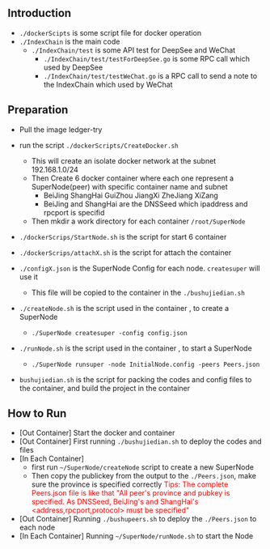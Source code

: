 ## Introduction
* ```./dockerScipts``` is some script file for docker operation
* ```./IndexChain``` is the main code
  + ```./IndexChain/test``` is some API test for DeepSee and WeChat 
     - ```./IndexChain/test/testForDeepSee.go``` is some RPC call which used by DeepSee
     - ```./IndexChain/test/testWeChat.go``` is a RPC call to send a note to the IndexChain which used by WeChat
     
## Preparation
* Pull the image ledger-try
* run the script ```./dockerScripts/CreateDocker.sh```
  + This will create an isolate docker network at the subnet 192.168.1.0/24
  + Then Create 6 docker container where each one represent a SuperNode(peer) with specific container name and subnet
     - BeiJing ShangHai GuiZhou JiangXi ZheJiang XiZang
     - BeiJing and ShangHai are the DNSSeed which ipaddress and rpcport is specifid
  + Then mkdir a work directory for each container ```/root/SuperNode```
  
* ```./dockerScrips/StartNode.sh``` is the script for start 6 container
* ```./dockerScrips/attachX.sh``` is the script for attach the container

* ```./configX.json``` is the SuperNode Config for each node. ```createsuper``` will use it
  + This file will be copied to the container in the ```./bushujiedian.sh```

* ```./createNode.sh``` is the script used in the container , to create a SuperNode
  + ```./SuperNode createsuper -config config.json```
  
* ```./runNode.sh``` is the script used in the container , to start a SuperNode
  + ```./SuperNode runsuper -node InitialNode.config -peers Peers.json```

* ```bushujiedian.sh``` is the script for packing the codes and config files to the container, and build the project in the container

## How to Run

* [Out Container] Start the docker and container
* [Out Container] First running ```./bushujiedian.sh``` to deploy the codes and files 
* [In Each Container]
  + first run ```~/SuperNode/createNode``` script to create a new SuperNode
  + Then copy the publickey from the output to the ```./Peers.json```, make sure the province is specified correctly
  <font color="red">Tips: The complete Peers.json file is like that "All peer's province and pubkey is specified. As DNSSeed, BeiJing's and ShangHai's <address,rpcport,protocol> must be specified"</font>
* [Out Container] Running ```./bushupeers.sh``` to deploy the ```./Peers.json``` to each node
* [In Each Container] Running ```~/SuperNode/runNode.sh``` to start the Node